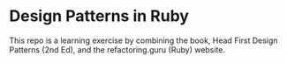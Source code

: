 # Design Patterns in Ruby

This repo is a learning exercise by combining the book, Head First Design Patterns (2nd Ed), and the refactoring.guru (Ruby) website.

